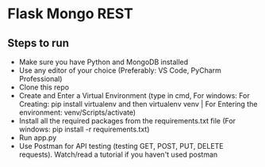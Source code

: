 # Flask Mongo REST

## Steps to run

- Make sure you have Python and MongoDB installed
- Use any editor of your choice (Preferably: VS Code, PyCharm Professional)
- Clone this repo
- Create and Enter a Virtual Environment (type in cmd, For windows: For Creating: pip install virtualenv and then virtualenv venv | For Entering the environment: venv/Scripts/activate)
- Install all the required packages from the requirements.txt file (For windows: pip install -r requirements.txt)
- Run app.py
- Use Postman for API testing (testing GET, POST, PUT, DELETE requests). Watch/read a tutorial if you haven't used postman
